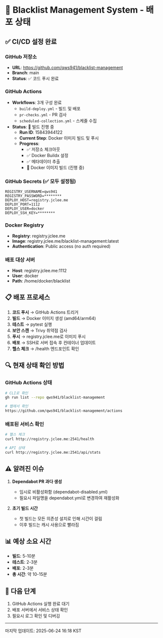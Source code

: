 # 🚀 Blacklist Management System - 배포 상태

## ✅ CI/CD 설정 완료

### GitHub 저장소
- **URL**: https://github.com/qws941/blacklist-management
- **Branch**: main
- **Status**: ✅ 코드 푸시 완료

### GitHub Actions
- **Workflows**: 3개 구성 완료
  - `build-deploy.yml` - 빌드 및 배포
  - `pr-checks.yml` - PR 검사  
  - `scheduled-collection.yml` - 스케줄 수집
- **Status**: 🔄 빌드 진행 중
  - **Run ID**: 15843944122
  - **Current Step**: Docker 이미지 빌드 및 푸시
  - **Progress**: 
    - ✅ 저장소 체크아웃
    - ✅ Docker Buildx 설정
    - ✅ 메타데이터 추출
    - 🔄 Docker 이미지 빌드 (진행 중)

### GitHub Secrets (✅ 모두 설정됨)
```
REGISTRY_USERNAME=qws941
REGISTRY_PASSWORD=********
DEPLOY_HOST=registry.jclee.me
DEPLOY_PORT=1112
DEPLOY_USER=docker
DEPLOY_SSH_KEY=********
```

### Docker Registry
- **Registry**: registry.jclee.me
- **Image**: registry.jclee.me/blacklist-management:latest
- **Authentication**: Public access (no auth required)

### 배포 대상 서버
- **Host**: registry.jclee.me:1112
- **User**: docker
- **Path**: /home/docker/blacklist

## 📋 배포 프로세스

1. **코드 푸시** → GitHub Actions 트리거
2. **빌드** → Docker 이미지 생성 (amd64/arm64)
3. **테스트** → pytest 실행
4. **보안 스캔** → Trivy 취약점 검사
5. **푸시** → registry.jclee.me로 이미지 푸시
6. **배포** → SSH로 서버 접속 후 컨테이너 업데이트
7. **헬스 체크** → /health 엔드포인트 확인

## 🔍 현재 상태 확인 방법

### GitHub Actions 상태
```bash
# CLI로 확인
gh run list --repo qws941/blacklist-management

# 웹에서 확인
https://github.com/qws941/blacklist-management/actions
```

### 배포된 서비스 확인
```bash
# 헬스 체크
curl http://registry.jclee.me:2541/health

# API 상태
curl http://registry.jclee.me:2541/api/stats
```

## ⚠️ 알려진 이슈

1. **Dependabot PR 과다 생성**
   - 임시로 비활성화함 (dependabot-disabled.yml)
   - 필요시 파일명을 dependabot.yml로 변경하여 재활성화

2. **초기 빌드 시간**
   - 첫 빌드는 모든 의존성 설치로 인해 시간이 걸림
   - 이후 빌드는 캐시 사용으로 빨라짐

## 📊 예상 소요 시간

- **빌드**: 5-10분
- **테스트**: 2-3분
- **배포**: 2-3분
- **총 시간**: 약 10-15분

## 🎯 다음 단계

1. GitHub Actions 실행 완료 대기
2. 배포 서버에서 서비스 상태 확인
3. 필요시 로그 확인 및 디버깅

---

마지막 업데이트: 2025-06-24 16:18 KST